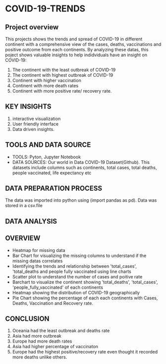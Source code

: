# COVID-19-TRENDS

## Project overview
This projects shows the trends and spread of COVID-19 in different continent with a comprehensive view of the cases, deaths, vaccinations and positive outcome from each continents. By analyzing these datas, this poject shows valuable insights to help indidviduals have an insight on COVID-19:

1. The continent with the least outbreak of COVID-19
2. The continent with highest outbreak of COVID-19
3. Continent with higher vaccination
4. Continent with more death rates
5. Continent with more positive rate/ recovery rate.

## KEY INSIGHTS 
1. interactive visualization
2. User friendly interface
3. Data driven insights.

## TOOLS AND DATA SOURCE 
- TOOLS: Pyton, Jupyter Notebook
- DATA SOURCES: Our world in Data COVID-19 Dataset(Github). This datasets include columns such as continents, total cases, total deaths, people vaccinated, life expectancy etc

## DATA PREPARATION PROCESS
The data was imported into python using (import pandas as pd). Data was stored in a csv.file

## DATA ANALYSIS 
## OVERVIEW
- Heatmap for missing data
- Bar Chart for visualizing the missing columns to understand if the missing datas correlates
- Identifying the trends and relationship between 'total_cases', 'total_deaths and people fully vaccinated using line charts
- Scatter plot to understand the number of cases and poitive rate
- Barchart to visualize the continent showing 'total_deaths', 'total_cases', 'people_fully_vaccinated' of each continents
- Heatmap showing the distribution of COVID-19 geographically
- Pie Chart showing the percentage of each each continents with Cases, Deaths, Vaccination and Recovery rate.

## CONCLUSION
1. Oceania had the least outbreak and deaths rate
2. Asia had more outbreak
3. Europe had more death rates
4. Asia had higher percentage of vaccinaton
5. Europe had the highest positive/recovery rate even thought it recorded more deaths unlike others.
    




  
